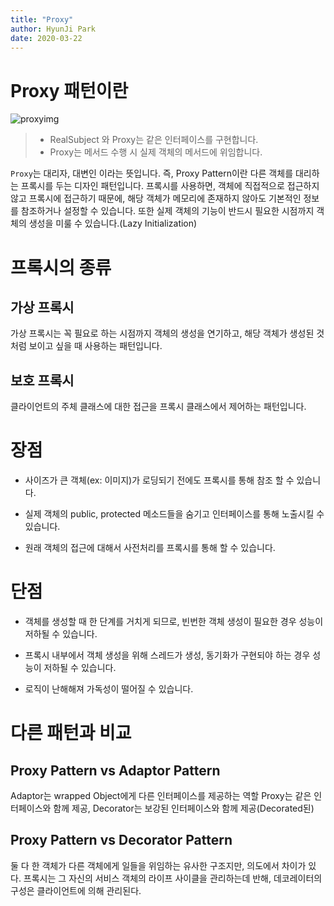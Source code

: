 ```yaml
---
title: "Proxy"
author: HyunJi Park
date: 2020-03-22
---
```


# Proxy 패턴이란
![proxyimg](https://upload.wikimedia.org/wikipedia/commons/thumb/7/75/Proxy_pattern_diagram.svg/400px-Proxy_pattern_diagram.svg.png)
> + RealSubject 와 Proxy는 같은 인터페이스를 구현합니다.
> + Proxy는 메서드 수행 시 실제 객체의 메서드에 위임합니다.

`Proxy`는 대리자, 대변인 이라는 뜻입니다. 즉, Proxy Pattern이란 다른 객체를 대리하는 프록시를 두는 디자인 패턴입니다.
프록시를 사용하면, 객체에 직접적으로 접근하지 않고 프록시에 접근하기 때문에, 해당 객체가 메모리에 존재하지 않아도 기본적인 정보를 참조하거나 설정할 수 있습니다. 또한 실제 객체의 기능이 반드시 필요한 시점까지 객체의 생성을 미룰 수 있습니다.(Lazy Initialization)

# 프록시의 종류

## 가상 프록시
가상 프록시는 꼭 필요로 하는 시점까지 객체의 생성을 연기하고, 해당 객체가 생성된 것처럼 보이고 싶을 때 사용하는 패턴입니다.

## 보호 프록시
클라이언트의 주체 클래스에 대한 접근을 프록시 클래스에서 제어하는 패턴입니다. 

# 장점
+ 사이즈가 큰 객체(ex: 이미지)가 로딩되기 전에도 프록시를 통해 참조 할 수 있습니다. 
- 실제 객체의 public, protected 메소드들을 숨기고 인터페이스를 통해 노출시킬 수 있습니다.
+ 원래 객체의 접근에 대해서 사전처리를 프록시를 통해 할 수 있습니다.

# 단점
+ 객체를 생성할 때 한 단계를 거치게 되므로, 빈번한 객체 생성이 필요한 경우 성능이 저하될 수 있습니다.
- 프록시 내부에서 객체 생성을 위해 스레드가 생성, 동기화가 구현되야 하는 경우 성능이 저하될 수 있습니다.
+ 로직이 난해해져 가독성이 떨어질 수 있습니다.


# 다른 패턴과 비교

## Proxy Pattern vs Adaptor Pattern  
Adaptor는 wrapped Object에게 다른 인터페이스를 제공하는 역할
Proxy는 같은 인터페이스와 함께 제공, 
Decorator는 보강된 인터페이스와 함께 제공(Decorated된)

## Proxy Pattern vs Decorator Pattern
 둘 다 한 객체가 다른 객체에게 일들을 위임하는 유사한 구조지만, 의도에서 차이가 있다. 
프록시는 그 자신의 서비스 객체의 라이프 사이클을 관리하는데 반해, 데코레이터의 구성은 클라이언트에 의해 관리된다.